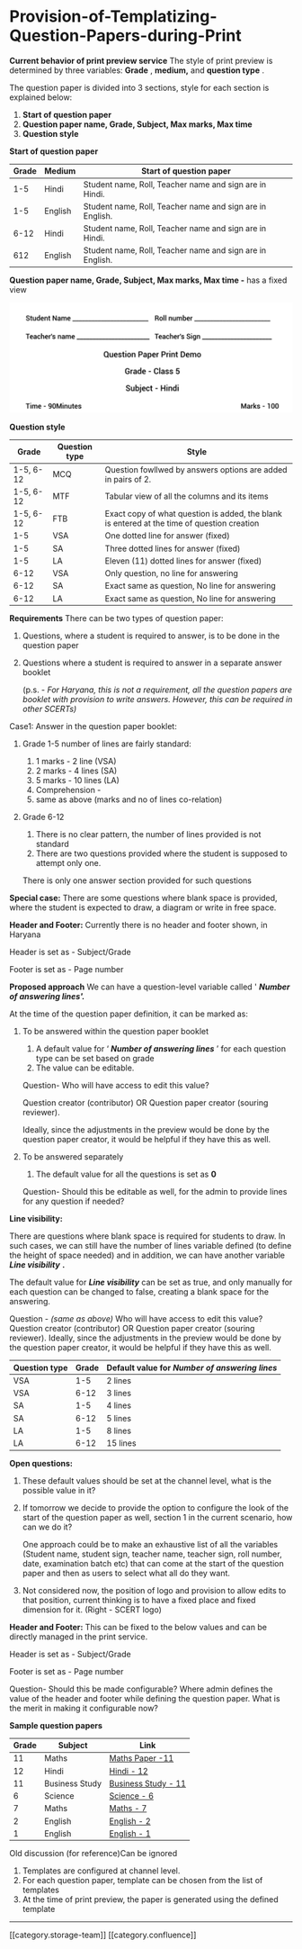 # Provision-of-Templatizing-Question-Papers-during-Print

**Current behavior of print preview service** The style of print preview is determined by three variables: **Grade** , **medium,** and **question type** .

The question paper is divided into 3 sections, style for each section is explained below:

1. **Start of question paper**
2. **Question paper name, Grade, Subject, Max marks, Max time**
3. **Question style**

**Start of question paper**

| **Grade** | **Medium** | **Start of question paper**                               |
| --------- | ---------- | --------------------------------------------------------- |
| 1-5       | Hindi      | Student name, Roll, Teacher name and sign are in Hindi.   |
| 1-5       | English    | Student name, Roll, Teacher name and sign are in English. |
| 6-12      | Hindi      | Student name, Roll, Teacher name and sign are in Hindi.   |
| 612       | English    | Student name, Roll, Teacher name and sign are in English. |

**Question paper name, Grade, Subject, Max marks, Max time -** has a fixed view&#x20;

![Sample image](../../../../PRD/prd-ed-td-req-12qp/images/storage/image-20210413-092449.png)

**Question style**

| **Grade** | **Question type** | **Style**                                                                                   |
| --------- | ----------------- | ------------------------------------------------------------------------------------------- |
| 1-5, 6-12 | MCQ               | Question fowllwed by answers options are added in pairs of 2.                               |
| 1-5, 6-12 | MTF               | Tabular view of all the columns and its items                                               |
| 1-5, 6-12 | FTB               | Exact copy of what question is added, the blank is entered at the time of question creation |
| 1-5       | VSA               | One dotted line for answer (fixed)                                                          |
| 1-5       | SA                | Three dotted lines for answer (fixed)                                                       |
| 1-5       | LA                | Eleven (11) dotted lines for answer (fixed)                                                 |
| 6-12      | VSA               | Only question, no line for answering                                                        |
| 6-12      | SA                | Exact same as question, No line for answering                                               |
| 6-12      | LA                | Exact same as question, No line for answering                                               |

**Requirements** There can be two types of question paper:

1. Questions, where a student is required to answer, is to be done in the question paper
2.  Questions where a student is required to answer in a separate answer booklet

    (p.s. - _For Haryana, this is not a requirement, all the question papers are booklet with provision to write answers. However, this can be required in other SCERTs)_

Case1: Answer in the question paper booklet:

1. Grade 1-5 number of lines are fairly standard:
   1. 1 marks - 2 line (VSA)
   2. 2 marks - 4 lines (SA)
   3. 5 marks - 10 lines (LA)
   4. Comprehension -
   5. same as above (marks and no of lines co-relation)
2.  Grade 6-12

    1. There is no clear pattern, the number of lines provided is not standard
    2. There are two questions provided where the student is supposed to attempt only one.

    There is only one answer section provided for such questions

**Special case:** There are some questions where blank space is provided, where the student is expected to draw, a diagram or write in free space.

**Header and Footer:** Currently there is no header and footer shown, in Haryana

Header is set as - Subject/Grade

Footer is set as - Page number

**Proposed approach** We can have a question-level variable called ' _**Number of answering lines'.**_

At the time of the question paper definition, it can be marked as:

1.  To be answered within the question paper booklet

    1. A default value for ‘ _**Number of answering lines**_ ’ for each question type can be set based on grade
    2. The value can be editable.

    Question- Who will have access to edit this value?

    Question creator (contributor) OR Question paper creator (souring reviewer).

    Ideally, since the adjustments in the preview would be done by the question paper creator, it would be helpful if they have this as well.
2.  To be answered separately

    1. The default value for all the questions is set as **0**

    Question- Should this be editable as well, for the admin to provide lines for any question if needed?

**Line visibility:**

There are questions where blank space is required for students to draw. In such cases, we can still have the number of lines variable defined (to define the height of space needed) and in addition, we can have another variable _**Line visibility**_ **.**

The default value for _**Line visibility**_ can be set as true, and only manually for each question can be changed to false, creating a blank space for the answering.

Question - _(same as above)_ Who will have access to edit this value? Question creator (contributor) OR Question paper creator (souring reviewer). Ideally, since the adjustments in the preview would be done by the question paper creator, it would be helpful if they have this as well.

| **Question type** | **Grade** | **Default value for** _**Number of answering lines**_ |
| ----------------- | --------- | ----------------------------------------------------- |
| VSA               | 1-5       | 2 lines                                               |
| VSA               | 6-12      | 3 lines                                               |
| SA                | 1-5       | 4 lines                                               |
| SA                | 6-12      | 5 lines                                               |
| LA                | 1-5       | 8 lines                                               |
| LA                | 6-12      | 15 lines                                              |

**Open questions:**

1. These default values should be set at the channel level, what is the possible value in it?
2.  If tomorrow we decide to provide the option to configure the look of the start of the question paper as well, section 1 in the current scenario, how can we do it?

    One approach could be to make an exhaustive list of all the variables (Student name, student sign, teacher name, teacher sign, roll number, date, examination batch etc) that can come at the start of the question paper and then as users to select what all do they want.
3. Not considered now, the position of logo and provision to allow edits to that position, current thinking is to have a fixed place and fixed dimension for it. (Right - SCERT logo)

**Header and Footer:** This can be fixed to the below values and can be directly managed in the print service.

Header is set as - Subject/Grade

Footer is set as - Page number

Question- Should this be made configurable? Where admin defines the value of the header and footer while defining the question paper. What is the merit in making it configurable now?

**Sample question papers**

| **Grade** | **Subject**    | **Link**                                                                                                  |
| --------- | -------------- | --------------------------------------------------------------------------------------------------------- |
| 11        | Maths          | [Maths Paper -11](https://drive.google.com/file/d/1ubVBfnZgMBelg6JSDNtVTyz7bnbQgpFW/view?usp=sharing)     |
| 12        | Hindi          | [Hindi - 12](https://drive.google.com/file/d/1ygsuMvZ4FXhEQZVYZiJLWzGcHErORd6\_/view?usp=sharing)         |
| 11        | Business Study | [Business Study - 11](https://drive.google.com/file/d/1HsBpZzpDsslNDQglW1Zd6dS2Wz2H8pwV/view?usp=sharing) |
| 6         | Science        | [Science - 6](https://drive.google.com/file/d/1MRrGv5jWaJimlEqfuWq\_3ckA7xdQpFJM/view?usp=sharing)        |
| 7         | Maths          | [Maths - 7](https://drive.google.com/file/d/1FqCequgpFoy8Xqj5lTMUwGcgvf0LCVjI/view?usp=sharing)           |
| 2         | English        | [English - 2](https://drive.google.com/file/d/1ckYnzUSmE3unuP6XKB47ixQM8gzEw9V0/view?usp=sharing)         |
| 1         | English        | [English - 1](https://drive.google.com/file/d/1qZbPDamZd4RiKHdMNr9Z1aRTyox6luiJ/view?usp=sharing)         |

Old discussion (for reference)Can be ignored

1. Templates are configured at channel level.
2. For each question paper, template can be chosen from the list of templates
3. At the time of print preview, the paper is generated using the defined template

***

\[\[category.storage-team]] \[\[category.confluence]]
